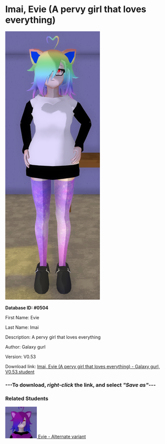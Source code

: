 # Imai, Evie (A pervy girl that loves everything)

<img src="../../Files/Images/Imai, Evie (A pervy girl that loves everything).png" title="Imai, Evie (A pervy girl that loves everything) - Galaxy gurl, V0.53">

**Database ID: #0504**

First Name: Evie

Last Name: Imai

Description: A pervy girl that loves everything

Author: Galaxy gurl

Version: V0.53

Download link: <a href="https://raw.githubusercontent.com/Arbiter1223/Daigaku-Gurashi-Custom-Students/master/Files/Student%20Files/Imai%2C%20Evie%20(A%20pervy%20girl%20that%20loves%20everything)%20-%20Galaxy%20gurl%2C%20V0.53.student">Imai, Evie (A pervy girl that loves everything) - Galaxy gurl, V0.53.student</a>

### ---**To download, _right-click_ the link, and select _"Save as"_**---

### Related Students

<a href="Imai, Evie (Evie in another form).md"><img src="../../Files/Thumbs/Imai, Evie (Evie in another form).png" height="100" width="100" title="Imai, Evie (Evie in another form) - Galaxy gurl, V0.53"></a><a href="Imai, Evie (Evie in another form).md"> Evie - Alternate variant</a>


